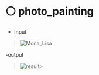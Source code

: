 # ⚪ photo_painting

- input 

> ![Mona_Lisa](https://user-images.githubusercontent.com/87034655/140495754-3ba49b9a-caf3-4104-bc87-4f254f26f762.jpg)



-output 

> ![result](https://user-images.githubusercontent.com/87034655/140495790-f17a3636-0fca-4470-abb7-aae3bb3fdfa5.jpg)> 
